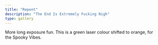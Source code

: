 ```yaml
---
title: "Repent"
description: "The End Is Extremely Fucking Nigh"
type: gallery
---
```

More long exposure fun. This is a green laser colour shifted to orange, for the Spooky Vibes.